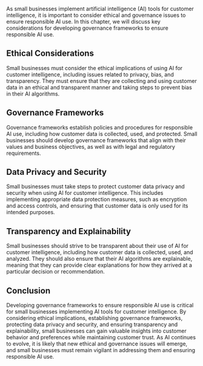 

As small businesses implement artificial intelligence (AI) tools for customer intelligence, it is important to consider ethical and governance issues to ensure responsible AI use. In this chapter, we will discuss key considerations for developing governance frameworks to ensure responsible AI use.

Ethical Considerations
----------------------

Small businesses must consider the ethical implications of using AI for customer intelligence, including issues related to privacy, bias, and transparency. They must ensure that they are collecting and using customer data in an ethical and transparent manner and taking steps to prevent bias in their AI algorithms.

Governance Frameworks
---------------------

Governance frameworks establish policies and procedures for responsible AI use, including how customer data is collected, used, and protected. Small businesses should develop governance frameworks that align with their values and business objectives, as well as with legal and regulatory requirements.

Data Privacy and Security
-------------------------

Small businesses must take steps to protect customer data privacy and security when using AI for customer intelligence. This includes implementing appropriate data protection measures, such as encryption and access controls, and ensuring that customer data is only used for its intended purposes.

Transparency and Explainability
-------------------------------

Small businesses should strive to be transparent about their use of AI for customer intelligence, including how customer data is collected, used, and analyzed. They should also ensure that their AI algorithms are explainable, meaning that they can provide clear explanations for how they arrived at a particular decision or recommendation.

Conclusion
----------

Developing governance frameworks to ensure responsible AI use is critical for small businesses implementing AI tools for customer intelligence. By considering ethical implications, establishing governance frameworks, protecting data privacy and security, and ensuring transparency and explainability, small businesses can gain valuable insights into customer behavior and preferences while maintaining customer trust. As AI continues to evolve, it is likely that new ethical and governance issues will emerge, and small businesses must remain vigilant in addressing them and ensuring responsible AI use.

